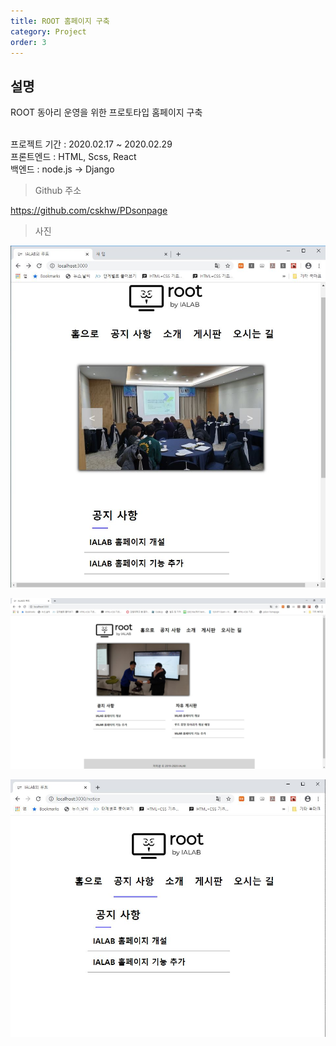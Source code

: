 ```yaml
---
title: ROOT 홈페이지 구축
category: Project
order: 3
---
```


## 설명

ROOT 동아리 운영을 위한 프로토타입 홈페이지 구축<br><br>

프로젝트 기간 : 2020.02.17 ~ 2020.02.29<br>
프론트엔드 : HTML, Scss, React<br>
백엔드 : node.js -> Django<br>


> Github 주소

<a href="https://github.com/cskhw/PDsonpage">https://github.com/cskhw/PDsonpage<a>
<br>

>사진

<img src="/images/project/pdson/캡처.jpg" alt="pdson1"><br>

<img src="/images/project/pdson/캡처1.jpg" alt="pdson2"><br>

<img src="/images/project/pdson/캡처3.jpg" alt="pdson3"><br>
